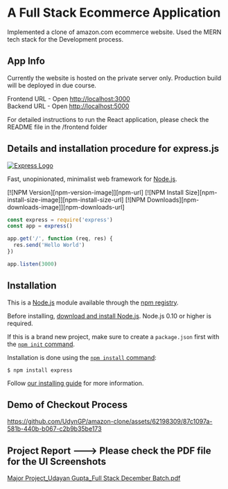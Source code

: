 # A Full Stack Ecommerce Application 
Implemented a clone of amazon.com ecommerce website. Used the MERN tech stack for the Development process.

## App Info
Currently the website is hosted on the private server only. Production build will be deployed in due course.

Frontend URL - Open [http://localhost:3000](http://localhost:3000)  
Backend URL - Open [http://localhost:5000](http://localhost:5000)

For detailed instructions to run the React application, please check the README file in the /frontend folder

## Details and installation procedure for express.js

[![Express Logo](https://i.cloudup.com/zfY6lL7eFa-3000x3000.png)](http://expressjs.com/)

  Fast, unopinionated, minimalist web framework for [Node.js](http://nodejs.org).

  [![NPM Version][npm-version-image]][npm-url]
  [![NPM Install Size][npm-install-size-image]][npm-install-size-url]
  [![NPM Downloads][npm-downloads-image]][npm-downloads-url]

```js
const express = require('express')
const app = express()

app.get('/', function (req, res) {
  res.send('Hello World')
})

app.listen(3000)
```

## Installation

This is a [Node.js](https://nodejs.org/en/) module available through the
[npm registry](https://www.npmjs.com/).

Before installing, [download and install Node.js](https://nodejs.org/en/download/).
Node.js 0.10 or higher is required.

If this is a brand new project, make sure to create a `package.json` first with
the [`npm init` command](https://docs.npmjs.com/creating-a-package-json-file).

Installation is done using the
[`npm install` command](https://docs.npmjs.com/getting-started/installing-npm-packages-locally):

```console
$ npm install express
```

Follow [our installing guide](http://expressjs.com/en/starter/installing.html)
for more information.

## Demo of Checkout Process

https://github.com/UdynGP/amazon-clone/assets/62198309/87c1097a-581b-440b-b067-c2b9b35be173

## Project Report ---> Please check the PDF file for the UI Screenshots

[Major Project_Udayan Gupta_Full Stack December Batch.pdf](https://github.com/UdynGP/amazon-clone/files/14813599/Major.Project_Udayan.Gupta_Full.Stack.December.Batch.pdf)
